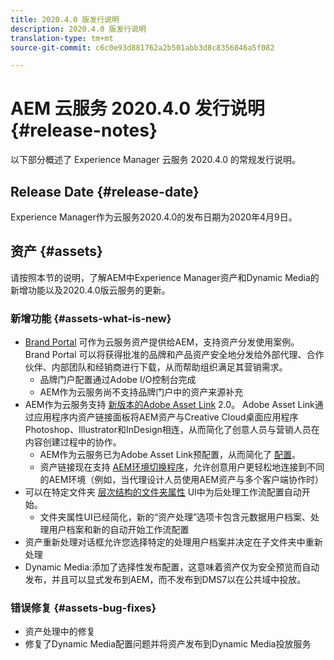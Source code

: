 ```yaml
---
title: 2020.4.0 版发行说明
description: 2020.4.0 版发行说明
translation-type: tm+mt
source-git-commit: c6c0e93d881762a2b501abb3d8c8356046a5f082

---
```



# AEM 云服务 2020.4.0 发行说明 {#release-notes}

以下部分概述了 Experience Manager 云服务 2020.4.0 的常规发行说明。

## Release Date {#release-date}

Experience Manager作为云服务2020.4.0的发布日期为2020年4月9日。

## 资产 {#assets}

请按照本节的说明，了解AEM中Experience Manager资产和Dynamic Media的新增功能以及2020.4.0版云服务的更新。

### 新增功能 {#assets-what-is-new}

* [Brand Portal](https://docs.adobe.com/content/help/en/experience-manager-brand-portal/using/home.html) 可作为云服务资产提供给AEM，支持资产分发使用案例。 Brand Portal 可以将获得批准的品牌和产品资产安全地分发给外部代理、合作伙伴、内部团队和经销商进行下载，从而帮助组织满足其营销需求。
   * 品牌门户配置通过Adobe I/O控制台完成
   * AEM作为云服务尚不支持品牌门户中的资产来源补充
* AEM作为云服务支持 [新版本的Adobe Asset Link](https://helpx.adobe.com/cn/enterprise/using/adobe-asset-link.html) 2.0。 Adobe Asset Link通过应用程序内资产链接面板将AEM资产与Creative Cloud桌面应用程序Photoshop、Illustrator和InDesign相连，从而简化了创意人员与营销人员在内容创建过程中的协作。
   * AEM作为云服务已为Adobe Asset Link预配置，从而简化了 [配置](https://helpx.adobe.com/enterprise/using/configure-aem-assets-for-asset-link.html)。
   * 资产链接现在支持 [AEM环境切换程序](https://helpx.adobe.com/enterprise/using/manage-assets-using-adobe-asset-link.html#UseAdobeAssetLink)，允许创意用户更轻松地连接到不同的AEM环境（例如，当代理设计人员使用AEM资产与多个客户端协作时）
* 可以在特定文件夹 [层次结构的文件夹属性](/help/assets/asset-microservices-configure-and-use.md#post-processing-workflows) UI中为后处理工作流配置自动开始。
   * 文件夹属性UI已经简化，新的“资产处理”选项卡包含元数据用户档案、处理用户档案和新的自动开始工作流配置
* 资产重新处理对话框允许您选择特定的处理用户档案并决定在子文件夹中重新处理
* Dynamic Media:添加了选择性发布配置，这意味着资产仅为安全预览而自动发布，并且可以显式发布到AEM，而不发布到DMS7以在公共域中投放。

### 错误修复 {#assets-bug-fixes}

* 资产处理中的修复
* 修复了Dynamic Media配置问题并将资产发布到Dynamic Media投放服务
